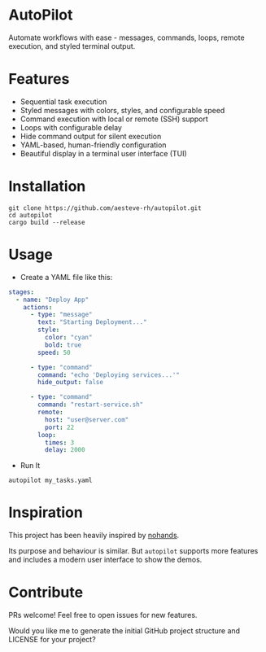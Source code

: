 <!--
SPDX-FileCopyrightText: 2025 Albert Esteve <aesteve@redhat.com>

SPDX-License-Identifier: GPL-3.0-or-later
-->

# AutoPilot

Automate workflows with ease - messages, commands, loops, remote execution,
and styled terminal output.


# Features
- Sequential task execution
- Styled messages with colors, styles, and configurable speed
- Command execution with local or remote (SSH) support
- Loops with configurable delay
- Hide command output for silent execution
- YAML-based, human-friendly configuration
- Beautiful display in a terminal user interface (TUI)

# Installation

```terminal
git clone https://github.com/aesteve-rh/autopilot.git
cd autopilot
cargo build --release
```

# Usage

- Create a YAML file like this:

```yaml
stages:
  - name: "Deploy App"
    actions:
      - type: "message"
        text: "Starting Deployment..."
        style:
          color: "cyan"
          bold: true
        speed: 50

      - type: "command"
        command: "echo 'Deploying services...'"
        hide_output: false

      - type: "command"
        command: "restart-service.sh"
        remote:
          host: "user@server.com"
          port: 22
        loop:
          times: 3
          delay: 2000
```

- Run It

```console
autopilot my_tasks.yaml
```

# Inspiration

This project has been heavily inspired by [nohands](https://github.com/nirs/nohands).

Its purpose and behaviour is similar. But `autopilot` supports more features and
includes a modern user interface to show the demos.

# Contribute

PRs welcome! Feel free to open issues for new features.

Would you like me to generate the initial GitHub project structure and LICENSE for your project?